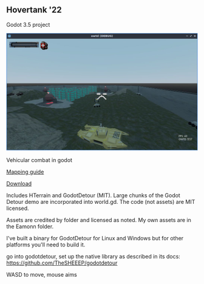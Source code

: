 ## Hovertank '22

Godot 3.5 project

![A hovertank in-game](screen03.jpg)

Vehicular combat in godot

[Mapping guide](http://blog.eamonnmr.com/2022/03/making-a-hovertank-level/)

[Download](https://github.com/EamonnMR/hovertank-22/releases/tag/1.0.0)

Includes HTerrain and GodotDetour (MIT). Large chunks of the Godot Detour demo are incorporated into world.gd. The code (not assets) are MIT licensed.

Assets are credited by folder and licensed as noted. My own assets are in the Eamonn folder.

I've built a binary for GodotDetour for Linux and Windows but for other platforms you'll need to build it.

go into godotdetour, set up the native library as described in its docs: https://github.com/TheSHEEEP/godotdetour

WASD to move, mouse aims

